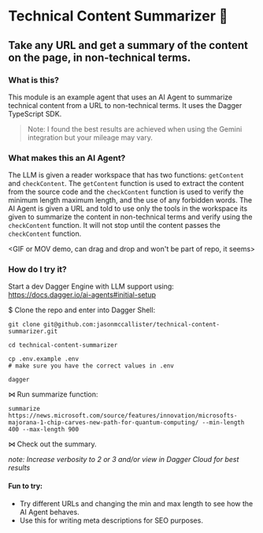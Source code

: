 # Technical Content Summarizer 🤖

## Take any URL and get a summary of the content on the page, in non-technical terms.

### What is this?

This module is an example agent that uses an AI Agent to summarize technical content from a URL to non-technical terms. It uses the Dagger TypeScript SDK.

> Note: I found the best results are achieved when using the Gemini integration but your mileage may vary.

### What makes this an AI Agent?

The LLM is given a reader workspace that has two functions: `getContent` and `checkContent`. The `getContent` function is used to extract the content from the source code and the `checkContent` function is used to verify the minimum length maximum length, and the use of any forbidden words. The AI Agent is given a URL and told to use only the tools in the workspace its given to summarize the content in non-technical terms and verify using the `checkContent` function. It will not stop until the content passes the `checkContent` function.

<GIF or MOV demo, can drag and drop and won't be part of repo, it seems>

### How do I try it?

Start a dev Dagger Engine with LLM support using:
https://docs.dagger.io/ai-agents#initial-setup

$ Clone the repo and enter into Dagger Shell:
```shell
git clone git@github.com:jasonmccallister/technical-content-summarizer.git
```
```shell
cd technical-content-summarizer
```
```shell
cp .env.example .env
# make sure you have the correct values in .env
```
```shell
dagger
```

⋈ Run summarize function:
```shell
summarize https://news.microsoft.com/source/features/innovation/microsofts-majorana-1-chip-carves-new-path-for-quantum-computing/ --min-length 400 --max-length 900
```

⋈ Check out the summary.

*note: Increase verbosity to 2 or 3 and/or view in Dagger Cloud for best results*

#### Fun to try:
- Try different URLs and changing the min and max length to see how the AI Agent behaves.
- Use this for writing meta descriptions for SEO purposes.
